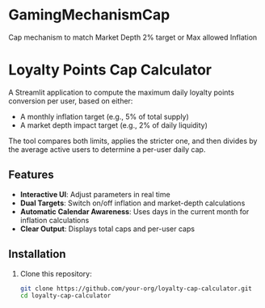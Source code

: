 # GamingMechanismCap
Cap mechanism to match Market Depth 2% target or Max allowed Inflation 


# Loyalty Points Cap Calculator

A Streamlit application to compute the maximum daily loyalty points conversion per user, based on either:

- A monthly inflation target (e.g., 5% of total supply)
- A market depth impact target (e.g., 2% of daily liquidity)

The tool compares both limits, applies the stricter one, and then divides by the average active users to determine a per-user daily cap.

## Features

- **Interactive UI**: Adjust parameters in real time
- **Dual Targets**: Switch on/off inflation and market-depth calculations
- **Automatic Calendar Awareness**: Uses days in the current month for inflation calculations
- **Clear Output**: Displays total caps and per-user caps

## Installation

1. Clone this repository:
   ```bash
   git clone https://github.com/your-org/loyalty-cap-calculator.git
   cd loyalty-cap-calculator
